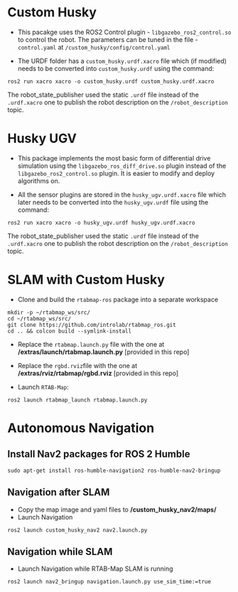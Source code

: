 # Custom Husky

+ This pacakge uses the ROS2 Control plugin - `libgazebo_ros2_control.so` to control the robot. The parameters can be tuned in the file - `control.yaml` at `/custom_husky/config/control.yaml`

+ The URDF folder has a `custom_husky.urdf.xacro` file which (if modified) needs to be converted into `custom_husky.urdf` using the command:
```
ros2 run xacro xacro -o custom_husky.urdf custom_husky.urdf.xacro
```
The robot_state_publisher used the static `.urdf` file instead of the `.urdf.xacro` one to publish the robot description on the `/robot_description` topic.

# Husky UGV

+ This package implements the most basic form of differential drive simulation using the `libgazebo_ros_diff_drive.so` plugin instead of the `libgazebo_ros2_control.so` plugin. It is easier to modify and deploy algorithms on. 

+ All the sensor plugins are stored in the `husky_ugv.urdf.xacro` file which later needs to be converted into the `husky_ugv.urdf` file using the command:
```
ros2 run xacro xacro -o husky_ugv.urdf husky_ugv.urdf.xacro
```
The robot_state_publisher used the static `.urdf` file instead of the `.urdf.xacro` one to publish the robot description on the `/robot_description` topic.

# SLAM with Custom Husky

+ Clone and build the `rtabmap-ros` package into a separate workspace
```
mkdir -p ~/rtabmap_ws/src/
cd ~/rtabmap_ws/src/
git clone https://github.com/introlab/rtabmap_ros.git
cd .. && colcon build --symlink-install
```

+ Replace the `rtabmap.launch.py` file with the one at **/extras/launch/rtabmap.launch.py** [provided in this repo]
+ Replace the `rgbd.rviz`file with the one at **/extras/rviz/rtabmap/rgbd.rviz** [provided in this repo]

+ Launch `RTAB-Map`:
```
ros2 launch rtabmap_launch rtabmap.launch.py
```

# Autonomous Navigation

## Install Nav2 packages for ROS 2 Humble
```
sudo apt-get install ros-humble-navigation2 ros-humble-nav2-bringup
```

## Navigation after SLAM

+ Copy the map image and yaml files to **/custom_husky_nav2/maps/**
+ Launch Navigation
```
ros2 launch custom_husky_nav2 nav2.launch.py
```

## Navigation while SLAM

+ Launch Navigation while RTAB-Map SLAM is running
```
ros2 launch nav2_bringup navigation.launch.py use_sim_time:=true
```
